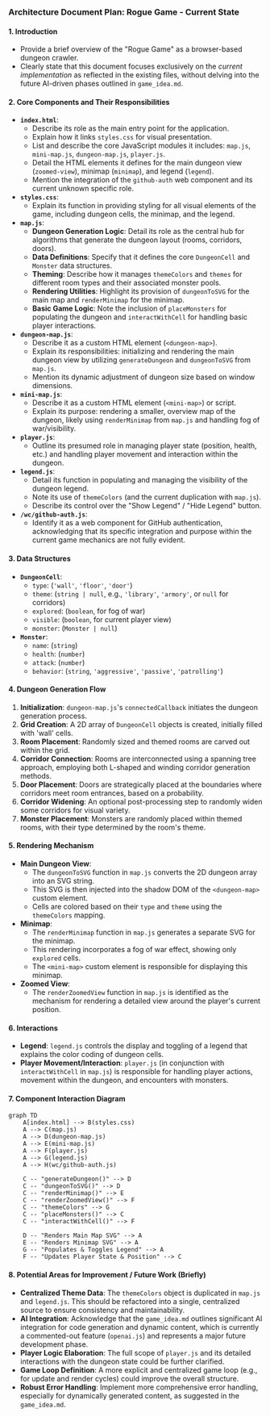 ### Architecture Document Plan: Rogue Game - Current State

#### 1. Introduction
*   Provide a brief overview of the "Rogue Game" as a browser-based dungeon crawler.
*   Clearly state that this document focuses exclusively on the *current implementation* as reflected in the existing files, without delving into the future AI-driven phases outlined in `game_idea.md`.

#### 2. Core Components and Their Responsibilities

*   **`index.html`**:
    *   Describe its role as the main entry point for the application.
    *   Explain how it links `styles.css` for visual presentation.
    *   List and describe the core JavaScript modules it includes: `map.js`, `mini-map.js`, `dungeon-map.js`, `player.js`.
    *   Detail the HTML elements it defines for the main dungeon view (`zoomed-view`), minimap (`minimap`), and legend (`legend`).
    *   Mention the integration of the `github-auth` web component and its current unknown specific role.
*   **`styles.css`**:
    *   Explain its function in providing styling for all visual elements of the game, including dungeon cells, the minimap, and the legend.
*   **`map.js`**:
    *   **Dungeon Generation Logic**: Detail its role as the central hub for algorithms that generate the dungeon layout (rooms, corridors, doors).
    *   **Data Definitions**: Specify that it defines the core `DungeonCell` and `Monster` data structures.
    *   **Theming**: Describe how it manages `themeColors` and `themes` for different room types and their associated monster pools.
    *   **Rendering Utilities**: Highlight its provision of `dungeonToSVG` for the main map and `renderMinimap` for the minimap.
    *   **Basic Game Logic**: Note the inclusion of `placeMonsters` for populating the dungeon and `interactWithCell` for handling basic player interactions.
*   **`dungeon-map.js`**:
    *   Describe it as a custom HTML element (`<dungeon-map>`).
    *   Explain its responsibilities: initializing and rendering the main dungeon view by utilizing `generateDungeon` and `dungeonToSVG` from `map.js`.
    *   Mention its dynamic adjustment of dungeon size based on window dimensions.
*   **`mini-map.js`**:
    *   Describe it as a custom HTML element (`<mini-map>`) or script.
    *   Explain its purpose: rendering a smaller, overview map of the dungeon, likely using `renderMinimap` from `map.js` and handling fog of war/visibility.
*   **`player.js`**:
    *   Outline its presumed role in managing player state (position, health, etc.) and handling player movement and interaction within the dungeon.
*   **`legend.js`**:
    *   Detail its function in populating and managing the visibility of the dungeon legend.
    *   Note its use of `themeColors` (and the current duplication with `map.js`).
    *   Describe its control over the "Show Legend" / "Hide Legend" button.
*   **`/wc/github-auth.js`**:
    *   Identify it as a web component for GitHub authentication, acknowledging that its specific integration and purpose within the current game mechanics are not fully evident.

#### 3. Data Structures

*   **`DungeonCell`**:
    *   `type`: (`'wall'`, `'floor'`, `'door'`)
    *   `theme`: (`string | null`, e.g., `'library'`, `'armory'`, or `null` for corridors)
    *   `explored`: (`boolean`, for fog of war)
    *   `visible`: (`boolean`, for current player view)
    *   `monster`: (`Monster | null`)
*   **`Monster`**:
    *   `name`: (`string`)
    *   `health`: (`number`)
    *   `attack`: (`number`)
    *   `behavior`: (`string`, `'aggressive'`, `'passive'`, `'patrolling'`)

#### 4. Dungeon Generation Flow

1.  **Initialization**: `dungeon-map.js`'s `connectedCallback` initiates the dungeon generation process.
2.  **Grid Creation**: A 2D array of `DungeonCell` objects is created, initially filled with 'wall' cells.
3.  **Room Placement**: Randomly sized and themed rooms are carved out within the grid.
4.  **Corridor Connection**: Rooms are interconnected using a spanning tree approach, employing both L-shaped and winding corridor generation methods.
5.  **Door Placement**: Doors are strategically placed at the boundaries where corridors meet room entrances, based on a probability.
6.  **Corridor Widening**: An optional post-processing step to randomly widen some corridors for visual variety.
7.  **Monster Placement**: Monsters are randomly placed within themed rooms, with their type determined by the room's theme.

#### 5. Rendering Mechanism

*   **Main Dungeon View**:
    *   The `dungeonToSVG` function in `map.js` converts the 2D dungeon array into an SVG string.
    *   This SVG is then injected into the shadow DOM of the `<dungeon-map>` custom element.
    *   Cells are colored based on their `type` and `theme` using the `themeColors` mapping.
*   **Minimap**:
    *   The `renderMinimap` function in `map.js` generates a separate SVG for the minimap.
    *   This rendering incorporates a fog of war effect, showing only `explored` cells.
    *   The `<mini-map>` custom element is responsible for displaying this minimap.
*   **Zoomed View**:
    *   The `renderZoomedView` function in `map.js` is identified as the mechanism for rendering a detailed view around the player's current position.

#### 6. Interactions

*   **Legend**: `legend.js` controls the display and toggling of a legend that explains the color coding of dungeon cells.
*   **Player Movement/Interaction**: `player.js` (in conjunction with `interactWithCell` in `map.js`) is responsible for handling player actions, movement within the dungeon, and encounters with monsters.

#### 7. Component Interaction Diagram

```mermaid
graph TD
    A[index.html] --> B(styles.css)
    A --> C(map.js)
    A --> D(dungeon-map.js)
    A --> E(mini-map.js)
    A --> F(player.js)
    A --> G(legend.js)
    A --> H(wc/github-auth.js)

    C -- "generateDungeon()" --> D
    C -- "dungeonToSVG()" --> D
    C -- "renderMinimap()" --> E
    C -- "renderZoomedView()" --> F
    C -- "themeColors" --> G
    C -- "placeMonsters()" --> C
    C -- "interactWithCell()" --> F

    D -- "Renders Main Map SVG" --> A
    E -- "Renders Minimap SVG" --> A
    G -- "Populates & Toggles Legend" --> A
    F -- "Updates Player State & Position" --> C
```

#### 8. Potential Areas for Improvement / Future Work (Briefly)

*   **Centralized Theme Data**: The `themeColors` object is duplicated in `map.js` and `legend.js`. This should be refactored into a single, centralized source to ensure consistency and maintainability.
*   **AI Integration**: Acknowledge that the `game_idea.md` outlines significant AI integration for code generation and dynamic content, which is currently a commented-out feature (`openai.js`) and represents a major future development phase.
*   **Player Logic Elaboration**: The full scope of `player.js` and its detailed interactions with the dungeon state could be further clarified.
*   **Game Loop Definition**: A more explicit and centralized game loop (e.g., for update and render cycles) could improve the overall structure.
*   **Robust Error Handling**: Implement more comprehensive error handling, especially for dynamically generated content, as suggested in the `game_idea.md`.